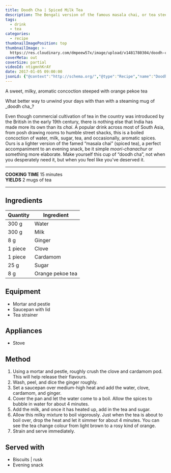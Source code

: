 ```yaml
---
title: Doodh Cha | Spiced Milk Tea
description: The Bengali version of the famous masala chai, or tea steeped milk flavoured with cardamom, ginger and spices
tags:
  - drink
  - tea
categories:
  - recipe
thumbnailImagePosition: top
thumbnailImage: >-
  https://res.cloudinary.com/dmpeew57x/image/upload/v1481780304/doodh-cha-thumbnail_gnjof3.jpg
coverMeta: out
coverSize: partial
videoId: ntigmnhKrAY
date: 2017-01-05 09:00:00
jsonLd: {"@context":"http://schema.org/","@type":"Recipe","name":"Doodh Cha","author":"Bong Eats","image":"https://res.cloudinary.com/dmpeew57x/image/upload/v1481780300/doodh-cha-thumbnail-small_csecpb.jpg","description":"A sweet, milky, aromatic concoction steeped with orange pekoe tea","prepTime":"PT10M","totalTime":"PT20M","recipeYield":"2 mugs","recipeIngredient":["300 g  Milk","300 g Water","8 g Ginger","1 piece Clove","1 piece Cardamom","25 g  Sugar","8 g Orange pekoe tea"],"recipeInstructions":["1. Using a mortar and pestle, roughly crush the clove and cardamom pod. This will help release their flavours.","2. Wash, peel, and dice the ginger roughly.","3. Set a saucepan over medium-high heat and add the water, clove, cardamom, and ginger.","4. Cover the pan and let the water come to a boil. Allow the spices to bubble in water for about 4 minutes.","5. Add the milk, and once it has heated up, add in the tea and sugar.","6. Allow this milky concoction to boil vigorously. Just when the tea is about to boil over, drop the heat and let it simmer for about 4 minutes. You can see the tea change colour from light brown to a rosy kind of orange.","7. Strain and serve immediately."]}
---
```





<p class="post-byline">A sweet, milky, aromatic concoction steeped with orange pekoe tea</p>

<p class="post-intro">What better way to unwind your days with than with a steaming mug of _doodh cha_?</p>

<!-- more -->
<span class="dropcap">E</span>ven though commercial cultivation of tea in the country was introduced by the British in the early 19th century, there is nothing else that India has made more its own than its _chai_. A popular drink across most of South Asia, from posh drawing rooms to humble street shacks, this is a boiled concoction of water, milk, sugar, tea, and occasionally, aromatic spices. Ours is a lighter version of the famed “masala chai” (spiced tea), a perfect accompaniment to an evening snack, be it simple _moori-chanachur_ or something more elaborate. Make yourself this cup of “doodh cha”, not when you desperately need it, but when you feel like you've deserved it.</p>

***

**COOKING TIME** 15 minutes   
**YIELDS** 2 mugs of tea

***
## Ingredients
| Quantity | Ingredient       |
|----------|------------------|
|    300 g | Water            |
|    300 g | Milk             |
|      8 g | Ginger           |
|  1 piece | Clove            |
|  1 piece | Cardamom         |
|     25 g | Sugar            |
|      8 g | Orange pekoe tea |

## Equipment
- Mortar and pestle
- Saucepan with lid
- Tea strainer

## Appliances
- Stove

## Method
1. Using a mortar and pestle, roughly crush the clove and cardamom pod. This will help release their flavours.
2. Wash, peel, and dice the ginger roughly.
3. Set a saucepan over medium-high heat and add the water, clove, cardamom, and ginger.
4. Cover the pan and let the water come to a boil. Allow the spices to bubble in water for about 4 minutes.
5. Add the milk, and once it has heated up, add in the tea and sugar.
6. Allow this milky mixture to boil vigorously. Just when the tea is about to boil over, drop the heat and let it simmer for about 4 minutes. You can see the tea change colour from light brown to a rosy kind of orange.
7. Strain and serve immediately.


## Served with
- Biscuits | rusk
- Evening snack
